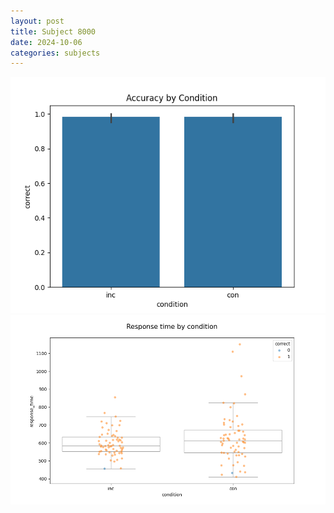 ```yaml
---
layout: post
title: Subject 8000
date: 2024-10-06
categories: subjects
---
```


![](data/8000/run-5/8000_NF_acc.png)
![](data/8000/run-5/8000_NF_rt.png)
